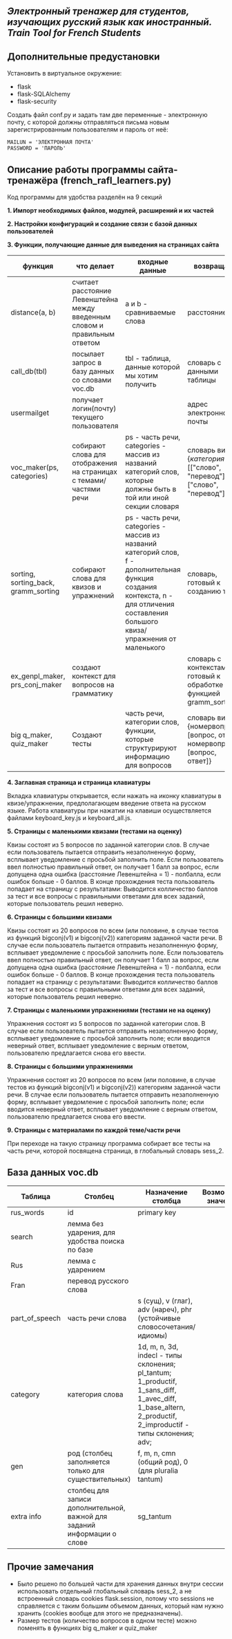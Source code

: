  *Электронный тренажер для студентов, изучающих русский язык как иностранный. Train Tool for French Students*
-------------------------------------------------------------------------------------------------------------

Дополнительные предустановки
----------------------------

Установить в виртуальное окружение:
- flask
- flask-SQLAlchemy
- flask-security

Создать файл conf.py и задать там две переменные - электронную почту, с которой должны отправляться письма новым зарегистрированным пользователям и пароль от неё:
~~~~~~~~~~~~~~~~~~~~~~~~~~~~~~~~~~~~~~~~
MAILUN = 'ЭЛЕКТРОННАЯ ПОЧТА'
PASSWORD = 'ПАРОЛЬ'
~~~~~~~~~~~~~~~~~~~~~~~~~~~~~~~~~~~~~~~~

Описание работы программы сайта-тренажёра (french_rafl_learners.py)
-------------------------------------------------------------------

Код программы для удобства разделён на 9 секций

**1. Импорт необходимых файлов, модулей, расширений и их частей**

**2. Настройки конфигураций и создание связи с базой данных пользователей**

**3. Функции, получающие данные для выведения на страницах сайта**

функция | что делает | входные данные | возвращает
------- | ---------- | -------------- | ----------
distance(a, b) | считает расстояние Левенштейна между введенным словом и правильным ответом | a и b - сравниваемые слова| расстояние
call_db(tbl) | посылает запрос в базу данных со словами voc.db | tbl - таблица, данные которой мы хотим получить | словарь с данными таблицы
usermailget | получает логин(почту) текущего пользователя |   | адрес электронной почты
voc_maker(ps, categories) | собирают слова для отображения на страницах с темами/частями речи| ps - часть речи, categories - массив из названий категорий слов, которые должны быть в той или иной секции словаря | словарь вида {*категория*: [["слово", "перевод"],["слово", "перевод"]]}
sorting, sorting_back, gramm_sorting | собирают слова для квизов и упражнений | ps - часть речи, categories - массив из названий категорий слов, f - дополнительная функция создания контекста, n - для отличения составления большого квиза/упражнения от маленького | словарь, готовый к созданию теста
ex_genpl_maker, prs_conj_maker | создают контекст для вопросов на грамматику | | словарь с контекстами, готовый к обработке функцией gramm_sorting
big q_maker, quiz_maker | Создают тесты | часть речи, категории слов, функции, которые структурируют информацию для вопросов | словарь вида {номервопроса: [вопрос, ответ], номервопроса: [вопрос, ответ]}

**4. Заглавная страница и страница клавиатуры**

Вкладка клавиатуры открывается, если нажать на иконку клавиатуры в квизе/упражнении, предполагающем введение ответа на русском языке. Работа клавиатуры при нажатии на клавиши осуществляется файлами keyboard_key.js и keyboard_all.js.

**5. Страницы с маленькими квизами (тестами на оценку)**

Квизы состоят из 5 вопросов по заданной категории слов. В случае если пользователь пытается отправить незаполненную форму, всплывает уведомление с просьбой заполнить поле. Если пользователь ввел полностью правильный ответ, он получает 1 балл за вопрос, если допущена одна ошибка (расстояние Левенштейна = 1) - полбалла, если ошибок больше - 0 баллов. В конце прохождения теста пользователь попадает на страницу с результатами: Выводится колличество баллов за тест и все вопросы с правильными ответами для всех заданий, которые пользователь решил неверно.

**6. Страницы с большими квизами**

Квизы состоят из 20 вопросов по всем (или половине, в случае тестов из функций bigconj(v1) и bigconj(v2)) категориям заданной части речи. В случае если пользователь пытается отправить незаполненную форму, всплывает уведомление с просьбой заполнить поле. Если пользователь ввел полностью правильный ответ, он получает 1 балл за вопрос, если допущена одна ошибка (расстояние Левенштейна = 1) - полбалла, если ошибок больше - 0 баллов. В конце прохождения теста пользователь попадает на страницу с результатами: Выводится колличество баллов за тест и все вопросы с правильными ответами для всех заданий, которые пользователь решил неверно.

**7. Страницы с маленькими упражнениями (тестами не на оценку)**

Упражнения состоят из 5 вопросов по заданной категории слов. В случае если пользователь пытается отправить незаполненную форму, всплывает уведомление с просьбой заполнить поле; если вводится неверный ответ, всплывает уведомление с верным ответом, пользователю предлагается снова его ввести.

**8. Страницы с большими упражнениями**

Упражнения состоят из 20 вопросов по всем (или половине, в случае тестов из функций bigconj(v1) и bigconj(v2)) категориям заданной части речи. В случае если пользователь пытается отправить незаполненную форму, всплывает уведомление с просьбой заполнить поле; если вводится неверный ответ, всплывает уведомление с верным ответом, пользователю предлагается снова его ввести.

**9. Страницы с материалами по каждой теме/части речи**

При переходе на такую страницу программа собирает все тесты на часть речи, которой посвящена страница, в глобальный словарь sess_2.

База данных voc.db
------------------

Таблица | Столбец | Назначение столбца | Возможные значения
------- | ------- | ------------------ | ------------------
rus_words | id | primary key |
 | search | лемма без ударения, для удобства поиска по базе |
 | Rus | лемма с ударением |
 | Fran | перевод русского слова |
 | part_of_speech | часть речи слова | s (сущ), v (глаг), adv (нареч), phr (устойчивые словосочетания/идиомы)
 | category| категория слова| 1d, m, n, 3d, indecl - типы склонения; pl_tantum; 1_productif, 1_sans_diff, 1_avec_diff, 1_base_altern, 2_productif, 2_improductif - типы склонения; adv;
 | gen | род (столбец заполняется только для существительных) | f, m, n, cmn (общий род), 0 (для pluralia tantum)
 | extra info | столбец для записи дополнительной, важной для заданий информации о слове | sg_tantum

Прочие замечания
----------------

- Было решено по большей части для хранения данных внутри сессии использовать отдельный глобальный словарь sess_2, а не встроенный словарь cookies flask.session, потому что sessions не справляется с таким большим объемом данных, который нам нужно хранить (cookies вообще для этого не предназначены).
- Размер тестов (количество вопросов в одном тесте) можно поменять в функциях big q_maker и quiz_maker
